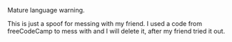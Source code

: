 Mature language warning.

This is just a spoof for messing with my friend. I used a code from freeCodeCamp to mess with and I will delete it, after my friend tried it out.
